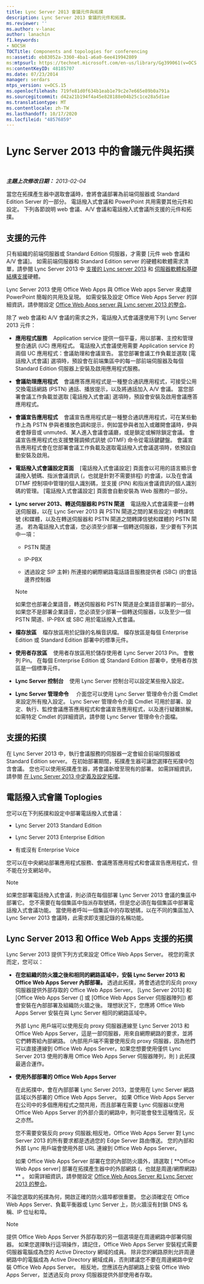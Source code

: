 ```yaml
---
title: Lync Server 2013 會議元件與拓撲
description: Lync Server 2013 會議的元件和拓撲。
ms.reviewer: ''
ms.author: v-lanac
author: lanachin
f1.keywords:
- NOCSH
TOCTitle: Components and topologies for conferencing
ms:assetid: eb83052a-3360-4ba1-a6a0-6ee419942809
ms:mtpsurl: https://technet.microsoft.com/en-us/library/Gg399061(v=OCS.15)
ms:contentKeyID: 48185707
ms.date: 07/23/2014
manager: serdars
mtps_version: v=OCS.15
ms.openlocfilehash: 719fe81d0f634b1eab1e79c2e7e665e89b0a791a
ms.sourcegitcommit: d42a21b194f4a45e828188e04b25c1ce28a5d1ae
ms.translationtype: MT
ms.contentlocale: zh-TW
ms.lasthandoff: 10/17/2020
ms.locfileid: "48576859"
---
```

# <a name="components-and-topologies-for-conferencing-in-lync-server-2013"></a>Lync Server 2013 中的會議元件與拓撲

<div data-xmlns="http://www.w3.org/1999/xhtml">

<div class="topic" data-xmlns="http://www.w3.org/1999/xhtml" data-msxsl="urn:schemas-microsoft-com:xslt" data-cs="https://msdn.microsoft.com/">

<div data-asp="https://msdn2.microsoft.com/asp">



</div>

<div id="mainSection">

<div id="mainBody">

<span> </span>

_**主題上次修改日期：** 2013-02-04_

當您在拓撲產生器中選取會議時，會將會議部署為前端伺服器或 Standard Edition Server 的一部分。 電話撥入式會議和 PowerPoint 共用需要其他元件和設定。 下列各節說明 web 會議、A/V 會議和電話撥入式會議所支援的元件和拓撲。

<div>

## <a name="supported-components"></a>支援的元件

只有組織的前端伺服器或 Standard Edition 伺服器，才需要 [元件 web 會議和 A/V 會議]。 如需前端伺服器和 Standard Edition server 的硬體和軟體需求清單，請參閱 Lync Server 2013 中 [支援的 Lync server 2013](lync-server-2013-supported-hardware.md) 和 [伺服器軟體和基礎結構支援](lync-server-2013-server-software-and-infrastructure-support.md)硬體。

Lync Server 2013 使用 Office Web Apps 與 Office Web apps Server 來處理 PowerPoint 簡報的共用及呈現。 如需安裝及設定 Office Web Apps Server 的詳細資訊，請參閱設定 [Office Web Apps server 與 Lync server 2013 的整合](lync-server-2013-enabling-office-web-apps-server-and-lync-server-2013.md)。

除了 web 會議和 A/V 會議的需求之外，電話撥入式會議還使用下列 Lync Server 2013 元件：

  - **應用程式服務**    Application service 提供一個平臺，用以部署、主控和管理整合通訊 (UC) 應用程式。 電話撥入式會議使用需要 Application service 的兩個 UC 應用程式：會議助理和會議宣告。 當您部署會議工作負載並選取 [電話撥入式會議] 選項時，預設會在前端集區中的每一部前端伺服器及每個 Standard Edition 伺服器上安裝及啟用應用程式服務。

  - **會議助理應用程式**    會議應答應用程式是一種整合通訊應用程式，可接受公用交換電話網路 (PSTN) 通話、播放提示，以及將通話加入 A/V 會議。 當您部署會議工作負載並選取 [電話撥入式會議] 選項時，預設會安裝及啟用會議應答應用程式。

  - **會議宣告應用程式**    會議宣告應用程式是一種整合通訊應用程式，可在某些動作上為 PSTN 參與者播放色調和提示，例如當參與者加入或離開會議時，參與者會靜音或 unmuted、某人進入會議會議廳，或是鎖定或解除鎖定會議。 會議宣告應用程式也支援雙聲調頻式訊號 (DTMF) 命令從電話鍵鍵盤。 會議宣告應用程式會在您部署會議工作負載及選取電話撥入式會議選項時，依預設自動安裝及啟用。

  - **電話撥入式會議設定頁面**    [電話撥入式會議設定] 頁面會以可用的語言顯示會議撥入號碼、指派會議資訊 (，也就是針對不需要排程) 的會議，以及在會議 DTMF 控制項中管理的個人識別碼，並支援 (PIN) 和指派會議資訊的個人識別碼的管理。 [電話撥入式會議設定] 頁面會自動安裝為 Web 服務的一部分。

  - **Lync server 2013、轉送伺服器和 PSTN 閘道**    電話撥入式會議需要一台轉送伺服器，以在 Lync Server 2013 與 PSTN 閘道之間的某些設定) 中轉譯信號 (和媒體，以及在轉送伺服器和 PSTN 閘道之間轉譯信號和媒體的 PSTN 閘道。 若為電話撥入式會議，您必須至少部署一個轉送伺服器，至少要有下列其中一項：
    
      - PSTN 閘道
    
      - IP-PBX
    
      - 透過設定 SIP 主幹) 所連接的網際網路電話語音服務提供者 (SBC)  (的會話邊界控制器
    
    <div>
    

    > [!NOTE]  
    > 如果您也部署企業語音，轉送伺服器和 PSTN 閘道是企業語音部署的一部分。 如果您不是部署企業語音，您必須至少部署一個轉送伺服器，以及至少一個 PSTN 閘道、IP-PBX 或 SBC 用於電話撥入式會議。

    
    </div>

  - **檔存放區**    檔存放區用於記錄的名稱音訊檔。 檔存放區是每個 Enterprise Edition 或 Standard Edition 部署中的標準元件。

  - **使用者存放區**    使用者存放區用於儲存使用者 Lync Server 2013 Pin。 會散列 Pin。 在每個 Enterprise Edition 或 Standard Edition 部署中，使用者存放區是一個標準元件。

  - **Lync Server 控制台**    使用 Lync Server 控制台可以設定某些撥入設定。

  - **Lync Server 管理命令**     介面您可以使用 Lync Server 管理命令介面 Cmdlet 來設定所有撥入設定。 Lync Server 管理命令介面 Cmdlet 可用於部署、設定、執行、監控會議應答應用程式和會議宣告應用程式，以及進行疑難排解。 如需特定 Cmdlet 的詳細資訊，請參閱 Lync Server 管理命令介面檔。

</div>

<div>

## <a name="supported-topologies"></a>支援的拓撲

在 Lync Server 2013 中，執行會議服務的伺服器一定會組合前端伺服器或 Standard Edition server。 在初始部署期間，拓撲產生器可讓您選擇在拓撲中包含會議。 您也可以使用拓撲產生器，將會議新增至現有的部署。 如需詳細資訊，請參閱 [在 Lync Server 2013 中定義及設定拓撲](lync-server-2013-defining-and-configuring-the-topology.md)。

<div>

## <a name="dial-in-conferencing-toplogies"></a>電話撥入式會議 Toplogies

您可以在下列拓撲和設定中部署電話撥入式會議：

  - Lync Server 2013 Standard Edition

  - Lync Server 2013 Enterprise Edition

  - 有或沒有 Enterprise Voice

您可以在中央網站部署應用程式服務、會議應答應用程式和會議宣告應用程式，但不能在分支網站中。

<div>


> [!NOTE]  
> 如果您部署電話撥入式會議，則必須在每個部署 Lync Server 2013 會議的集區中部署它。 您不需要在每個集區中指派存取號碼，但是您必須在每個集區中部署電話撥入式會議功能。 當使用者呼叫一個集區中的存取號碼，以在不同的集區加入 Lync Server 2013 會議時，此需求即支援記錄的名稱功能。



</div>

</div>

<div>

## <a name="supported-topologies-for-lync-server-2013-and-office-web-apps"></a>Lync Server 2013 和 Office Web Apps 支援的拓撲

Lync Server 2013 提供下列方式來設定 Office Web Apps Server。 視您的需求而定，您可以：

  - **在您組織的防火牆之後和相同的網路區域中，安裝 Lync Server 2013 和 Office Web Apps Server 內部部署。** 透過此拓撲，將會透過您的反向 proxy 伺服器提供外部存取的 Office Web Apps Server。 [Lync Server 2013] 和 [Office Web Apps Server (] 或 [Office Web Apps Server 伺服器陣列]) 都會安裝在內部部署及組織防火牆之後。 理想狀況下，您應將 Office Web Apps Server 安裝在與 Lync Server 相同的網路區域中。
    
    外部 Lync 用戶端可以使用反向 proxy 伺服器連線至 Lync Server 2013 和 Office Web Apps Server，這是一部伺服器，用來自網際網路的要求，並將它們轉寄給內部網路。  (內部用戶端不需要使用反向 proxy 伺服器，因為他們可以直接連線到 Office Web Apps Server。如果您想要使用僅供 Lync Server 2013 使用的專用 Office Web Apps Server 伺服器陣列，則 ) 此拓撲最適合運作。

  - **使用外部部署的 Office Web Apps Server**
    
    在此拓撲中，會在內部部署 Lync Server 2013，並使用在 Lync Server 網路區域以外部署的 Office Web Apps Server。 如果 Office Web Apps Server 在公司中的多個應用程式之間共用，而且部署在需要 Lync 伺服器以使用 Office Web Apps Server 的外部介面的網路中，則可能會發生這種情況，反之亦然。
    
    您不需要安裝反向 proxy 伺服器;相反地，Office Web Apps Server 對 Lync Server 2013 的所有要求都是透過您的 Edge Server 路由傳送。 您的內部和外部 Lync 用戶端會使用外部 URL 連線到 Office Web Apps Server。
    
    如果 Office Web Apps Server 部署在您的內部防火牆外，請選取 [ **Office Web Apps server] 部署在拓撲產生器中的外部網路 (，也就是周邊/網際網路) ** 。 如需詳細資訊，請參閱設定 [Office Web Apps Server 和 Lync Server 2013 的整合](lync-server-2013-enabling-office-web-apps-server-and-lync-server-2013.md)。

不論您選取的拓撲為何，開啟正確的防火牆埠都很重要。 您必須確定在 Office Web Apps Server、負載平衡器或 Lync Server 上，防火牆沒有封鎖 DNS 名稱、IP 位址和埠。

<div>


> [!NOTE]  
> 提供 Office Web Apps Server 外部存取的另一個選項是在周邊網路中部署伺服器。 如果您選擇執行這項操作，請記住，Office Web Apps Server 安裝程式需要伺服器電腦成為您的 Active Directory 網域的成員。 除非您的網路原則允許周邊網路中的電腦成為 Active Directory 網域成員，否則建議您不要在周邊網路中安裝 Office Web Apps Server。 相反地，您應該在內部網路上安裝 Office Web Apps Server，並透過反向 proxy 伺服器提供外部使用者存取。



</div>

</div>

</div>

</div>

<span> </span>

</div>

</div>

</div>

